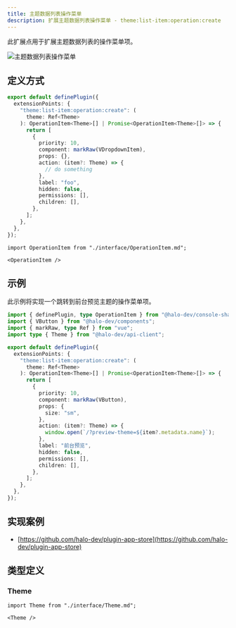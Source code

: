 ```yaml
---
title: 主题数据列表操作菜单
description: 扩展主题数据列表操作菜单 - theme:list-item:operation:create
---
```


此扩展点用于扩展主题数据列表的操作菜单项。

![主题数据列表操作菜单](/img/developer-guide/plugin/extension-points/ui/theme-list-item-operation-create.png)

## 定义方式

```ts
export default definePlugin({
  extensionPoints: {
    "theme:list-item:operation:create": (
      theme: Ref<Theme>
    ): OperationItem<Theme>[] | Promise<OperationItem<Theme>[]> => {
      return [
        {
          priority: 10,
          component: markRaw(VDropdownItem),
          props: {},
          action: (item?: Theme) => {
            // do something
          },
          label: "foo",
          hidden: false,
          permissions: [],
          children: [],
        },
      ];
    },
  },
});
```

```mdx-code-block
import OperationItem from "./interface/OperationItem.md";

<OperationItem />
```

## 示例

此示例将实现一个跳转到前台预览主题的操作菜单项。

```ts
import { definePlugin, type OperationItem } from "@halo-dev/console-shared";
import { VButton } from "@halo-dev/components";
import { markRaw, type Ref } from "vue";
import type { Theme } from "@halo-dev/api-client";

export default definePlugin({
  extensionPoints: {
    "theme:list-item:operation:create": (
      theme: Ref<Theme>
    ): OperationItem<Theme>[] | Promise<OperationItem<Theme>[]> => {
      return [
        {
          priority: 10,
          component: markRaw(VButton),
          props: {
            size: "sm",
          },
          action: (item?: Theme) => {
            window.open(`/?preview-theme=${item?.metadata.name}`);
          },
          label: "前台预览",
          hidden: false,
          permissions: [],
          children: [],
        },
      ];
    },
  },
});
```

## 实现案例

- [https://github.com/halo-dev/plugin-app-store](https://github.com/halo-dev/plugin-app-store)

## 类型定义

### Theme

```mdx-code-block
import Theme from "./interface/Theme.md";

<Theme />
```
